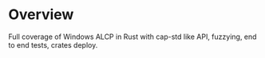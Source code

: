 # Overview

Full coverage of Windows ALCP in Rust with cap-std like API, fuzzying, end to end tests, crates deploy.
